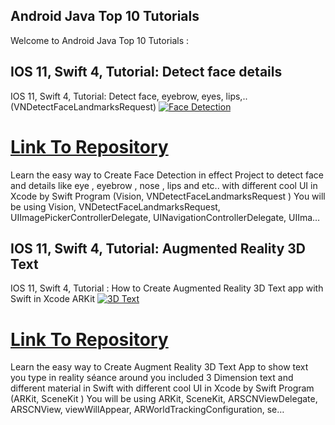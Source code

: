 ## Android Java Top 10 Tutorials
Welcome to Android Java Top 10 Tutorials :

## IOS 11, Swift 4, Tutorial: Detect face details
IOS 11, Swift 4, Tutorial: Detect face, eyebrow, eyes, lips,.. (VNDetectFaceLandmarksRequest)
[![Face Detection](https://raw.githubusercontent.com/soonin/IOS-Swift-Tutorials-Top10/master/img/IOSSwiftFaceDetection.JPG)](https://youtu.be/zylvQh1cU5Q)
# [Link To Repository](https://github.com/soonin/IOS-Swift-VisionFaceDetection)

Learn the easy way to Create Face Detection in effect Project to detect face and details like eye , eyebrow , nose , lips and etc.. with different cool UI in Xcode by Swift Program (Vision, VNDetectFaceLandmarksRequest ) You will be using Vision, VNDetectFaceLandmarksRequest, UIImagePickerControllerDelegate, UINavigationControllerDelegate, UIIma…

## IOS 11, Swift 4, Tutorial: Augmented Reality 3D Text
IOS 11, Swift 4, Tutorial : How to Create Augmented Reality 3D Text app with Swift in Xcode  ARKit
[![3D Text](https://raw.githubusercontent.com/soonin/IOS-Swift-Tutorials-Top10/master/img/IOSSwift3DText.JPG)](https://youtu.be/cP4T8i_c-f4)
# [Link To Repository](https://github.com/soonin/IOS-Swift-ARKit3dText)

Learn the easy way to Create Augment Reality 3D Text App to show text you type in reality séance around you included 3 Dimension text and different material in Swift with different cool UI in Xcode by Swift Program (ARKit, SceneKit ) You will be using ARKit, SceneKit, ARSCNViewDelegate, ARSCNView, viewWillAppear, ARWorldTrackingConfiguration, se…
